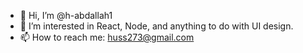 - 👋 Hi, I’m @h-abdallah1
- 👀 I’m interested in React, Node, and anything to do with UI design.
- 📫 How to reach me: huss273@gmail.com

<!---
h-abdallah1/h-abdallah1 is a ✨ special ✨ repository because its `README.md` (this file) appears on your GitHub profile.
You can click the Preview link to take a look at your changes.
--->
